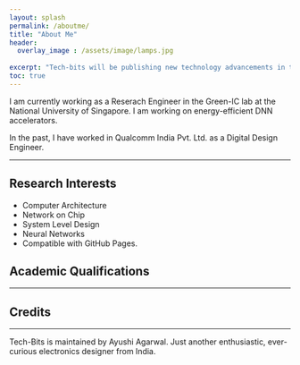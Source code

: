 ```yaml
---
layout: splash
permalink: /aboutme/
title: "About Me"
header:
  overlay_image : /assets/image/lamps.jpg
  
excerpt: "Tech-bits will be publishing new technology advancements in the field of electronics."
toc: true
---
```


I am currently working as a Reserach Engineer in the Green-IC lab at the National University of Singapore. I am working on energy-efficient DNN accelerators. 

In the past, I have worked in Qualcomm India Pvt. Ltd. as a Digital Design Engineer. 

---

## Research Interests

- Computer Architecture
- Network on Chip
- System Level Design
- Neural Networks
- Compatible with GitHub Pages.

## Academic Qualifications

---

## Credits


---

Tech-Bits is maintained by Ayushi Agarwal. Just another enthusiastic, ever-curious electronics designer from India.

